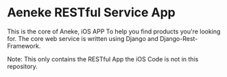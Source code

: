 # Aeneke RESTful Service App

This is the core of Aneke, iOS APP To help you find products you're looking for. The core web service
is written using Django and Django-Rest-Framework.

Note: This only contains the RESTful App the iOS Code is not in this repository.
